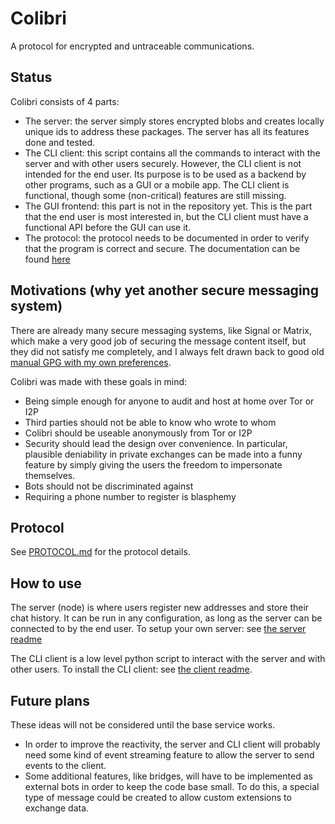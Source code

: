 # Colibri

A protocol for encrypted and untraceable communications.

## Status

Colibri consists of 4 parts:
- The server: the server simply stores encrypted blobs and creates locally unique ids to address these packages. The server has all its features done and tested.
- The CLI client: this script contains all the commands to interact with the server and with other users securely. However, the CLI client is not intended for the end user. Its purpose is to be used as a backend by other programs, such as a GUI or a mobile app. The CLI client is functional, though some (non-critical) features are still missing.
- The GUI frontend: this part is not in the repository yet. This is the part that the end user is most interested in, but the CLI client must have a functional API before the GUI can use it.
- The protocol: the protocol needs to be documented in order to verify that the program is correct and secure. The documentation can be found [here](./PROTOCOL.md)


## Motivations (why yet another secure messaging system)

There are already many secure messaging systems, like Signal or Matrix, which make a very good job of securing the message content itself, but they did not satisfy me completely, and I always felt drawn back to good old [manual GPG with my own preferences](https://github.com/yacinecheikh/sgpg).

Colibri was made with these goals in mind:
- Being simple enough for anyone to audit and host at home over Tor or I2P
- Third parties should not be able to know who wrote to whom
- Colibri should be useable anonymously from Tor or I2P
- Security should lead the design over convenience. In particular, plausible deniability in private exchanges can be made into a funny feature by simply giving the users the freedom to impersonate themselves.
- Bots should not be discriminated against
- Requiring a phone number to register is blasphemy


## Protocol

See [PROTOCOL.md](./PROTOCOL.md) for the protocol details.

## How to use

The server (node) is where users register new addresses and store their chat history. It can be run in any configuration, as long as the server can be connected to by the end user.
To setup your own server: see [the server readme](./server/)

The CLI client is a low level python script to interact with the server and with other users.
To install the CLI client: see [the client readme](./client/).

## Future plans

These ideas will not be considered until the base service works.

- In order to improve the reactivity, the server and CLI client will probably need some kind of event streaming feature to allow the server to send events to the client.
- Some additional features, like bridges, will have to be implemented as external bots in order to keep the code base small. To do this, a special type of message could be created to allow custom extensions to exchange data.


